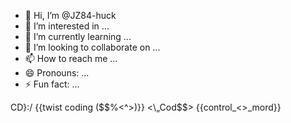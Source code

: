- 👋 Hi, I’m @JZ84-huck
- 👀 I’m interested in ...
- 🌱 I’m currently learning ...
- 💞️ I’m looking to collaborate on ...
- 📫 How to reach me ...
- 😄 Pronouns: ...
- ⚡ Fun fact: ...

<!---
JZ84-huck/JZ84-huck is a ✨ special ✨ repository because its `README.md` (this file) appears on your GitHub profile.
You can click the Preview link to take a look at your changes.
--->
CD}:/ {{twist coding ($$%<^>)}}
<\\„Cod$$> 
{{control_<>_mord}}
